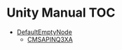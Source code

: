 Unity Manual TOC
================

 - [DefaultEmptyNode](DefaultEmptyNode)
	 - [CMSAPINQ3XA](CMSAPINQ3XA)

